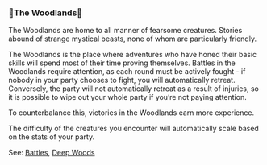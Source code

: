 ### 🌲The Woodlands🌲
The Woodlands are home to all manner of fearsome creatures. Stories abound of strange mystical beasts, none of whom
  are particularly friendly.

The Woodlands is the place where adventures who have honed their basic skills will spend most of their time proving
  themselves. Battles in the Woodlands require attention, as each round must be actively fought - if nobody in your
  party chooses to fight, you will automatically retreat. Conversely, the party will not automatically retreat as a
  result of injuries, so it is possible to wipe out your whole party if you’re not paying attention.

To counterbalance this, victories in the Woodlands earn more experience.

The difficulty of the creatures you encounter will automatically scale based on the stats of your party.

See: [Battles](/battles.md), [Deep Woods](/locations/deep_woods/index.md)


